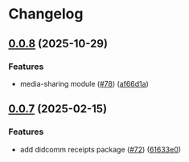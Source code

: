 # Changelog

## [0.0.8](https://github.com/2060-io/credo-ts-didcomm-ext/compare/@2060.io/credo-ts-didcomm-receipts@v0.0.7...@2060.io/credo-ts-didcomm-receipts@v0.0.8) (2025-10-29)


### Features

* media-sharing module ([#78](https://github.com/2060-io/credo-ts-didcomm-ext/issues/78)) ([af66d1a](https://github.com/2060-io/credo-ts-didcomm-ext/commit/af66d1a995cbf7b06d0b08266177674aae3f51de))

## [0.0.7](https://github.com/2060-io/credo-ts-didcomm-ext/compare/@2060.io/credo-ts-didcomm-receipts-v0.0.6...@2060.io/credo-ts-didcomm-receipts@v0.0.7) (2025-02-15)


### Features

* add didcomm receipts package ([#72](https://github.com/2060-io/credo-ts-didcomm-ext/issues/72)) ([61633e0](https://github.com/2060-io/credo-ts-didcomm-ext/commit/61633e05563953e97f0fda32fbaeed7549360858))
